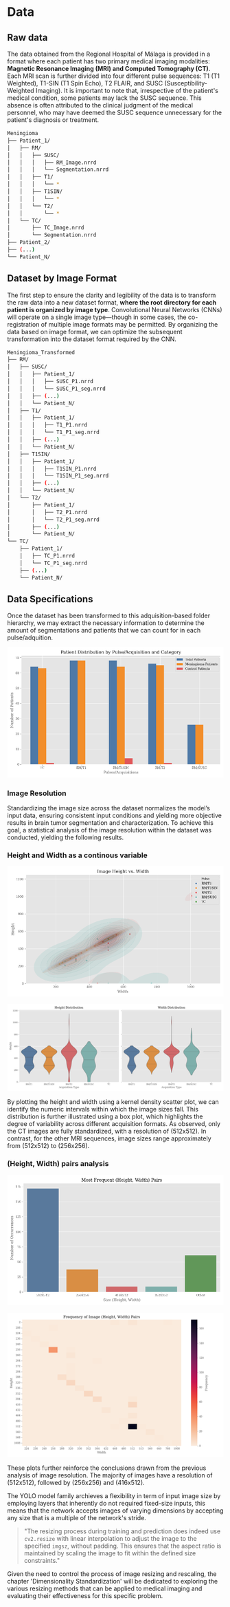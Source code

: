 # Data

## Raw data

The data obtained from the Regional Hospital of Málaga is provided in a format where each patient has two primary medical imaging modalities: **Magnetic Resonance Imaging (MRI) and Computed Tomography (CT)**. Each MRI scan is further divided into four different pulse sequences: T1 (T1 Weighted), T1-SIN (T1 Spin Echo), T2 FLAIR, and SUSC (Susceptibility-Weighted Imaging). It is important to note that, irrespective of the patient's medical condition, some patients may lack the SUSC sequence. This absence is often attributed to the clinical judgment of the medical personnel, who may have deemed the SUSC sequence unnecessary for the patient's diagnosis or treatment.

```bash
Meningioma
├── Patient_1/
│   ├── RM/
│   │   ├── SUSC/
│   │   │   ├── RM_Image.nrrd
│   │   │   └── Segmentation.nrrd
│   │   ├── T1/
│   │   │   └── *
│   │   ├── T1SIN/
│   │   │   └── *
│   │   └── T2/
│   │       └── *
│   └── TC/
│       ├── TC_Image.nrrd
│       └── Segmentation.nrrd
├── Patient_2/
├── (...)
└── Patient_N/
```

## Dataset by Image Format

The first step to ensure the clarity and legibility of the data is to transform the raw data into a new dataset format, **where the root directory for each patient is organized by image type**. Convolutional Neural Networks (CNNs) will operate on a single image type—though in some cases, the co-registration of multiple image formats may be permitted. By organizing the data based on image format, we can optimize the subsequent transformation into the dataset format required by the CNN.

```bash
Meningioma_Transformed
├── RM/
│   ├── SUSC/
│   │   ├── Patient_1/
│   │   │   ├── SUSC_P1.nrrd
│   │   │   └── SUSC_P1_seg.nrrd
│   │   ├── (...)
│   │   └── Patient_N/
│   ├── T1/
│   │   ├── Patient_1/
│   │   │   ├── T1_P1.nrrd
│   │   │   └── T1_P1_seg.nrrd
│   │   ├── (...)
│   │   └── Patient_N/
│   ├── T1SIN/
│   │   ├── Patient_1/
│   │   │   ├── T1SIN_P1.nrrd
│   │   │   └── T1SIN_P1_seg.nrrd
│   │   ├── (...)
│   │   └── Patient_N/
│   └── T2/
│       ├── Patient_1/
│       │   ├── T2_P1.nrrd
│       │   └── T2_P1_seg.nrrd
│       ├── (...)
│       └── Patient_N/
└── TC/
    ├── Patient_1/
    │   ├── TC_P1.nrrd
    │   └── TC_P1_seg.nrrd
    ├── (...)
    └── Patient_N/
```

## Data Specifications

Once the dataset has been transformed to this adquisition-based folder hierarchy, we may extract the necessary information to determine the amount of segmentations and patients that we can count for in each pulse/adquition.

![patientcontrol](./figures/data_stats/patient_distribution_barplot.png)

### Image Resolution

Standardizing the image size across the dataset normalizes the model’s input data, ensuring consistent input conditions and yielding more objective results in brain tumor segmentation and characterization. To achieve this goal, a statistical analysis of the image resolution within the dataset was conducted, yielding the following results.

### Height and Width as a continous variable

![scattersize](../docs/figures/size_stats/scatter_height_vs_width.png)

![boxplot](../docs/figures/size_stats/violin_height_width.png)

By plotting the height and width using a kernel density scatter plot, we can identify the numeric intervals within which the image sizes fall. This distribution is further illustrated using a box plot, which highlights the degree of variability across different acquisition formats. As observed, only the CT images are fully standardized, with a resolution of (512x512). In contrast, for the other MRI sequences, image sizes range approximately from (512x512) to (256x256).

### (Height, Width) pairs analysis

![barplot](../docs/figures/size_stats/barplot_frequent_sizes.png)

![heatmap](../docs/figures/size_stats/heatmap_size_frequency.png)

These plots further reinforce the conclusions drawn from the previous analysis of image resolution. The majority of images have a resolution of (512x512), followed by (256x256) and (416x512).

The YOLO model family archieves a flexibility in term of input image size by employing layers that inherently do not required fixed-size inputs, this means that the network accepts images of varying dimensions by accepting any size that is a multiple of the network's stride. 

> "The resizing process during training and prediction does indeed use `cv2.resize` with linear interpolation to adjust the image to the specified `imgsz`, without padding. This ensures that the aspect ratio is maintained by scaling the image to fit within the defined size constraints."

Given the need to control the process of image resizing and rescaling, the chapter 'Dimensionality Standardization' will be dedicated to exploring the various resizing methods that can be applied to medical imaging and evaluating their effectiveness for this specific problem.
